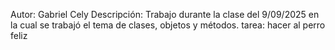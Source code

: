 Autor: Gabriel Cely
Descripción: Trabajo durante la clase del 9/09/2025 en la cual se trabajó el tema de clases, objetos y métodos.
tarea: hacer al perro feliz
